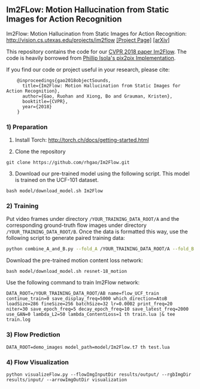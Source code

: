 ## Im2FLow: Motion Hallucination from Static Images for Action Recognition
Im2Flow: Motion Hallucination from Static Images for Action Recognition: http://vision.cs.utexas.edu/projects/im2flow
[[Project Page]](http://vision.cs.utexas.edu/projects/im2flow/)    [[arXiv]](https://arxiv.org/abs/1712.04109)<br/>

This repository contains the code for our [CVPR 2018 paper Im2Flow](http://vision.cs.utexas.edu/projects/im2flow/gao-cvpr2018.pdf). The code is heavily borrowed from [Phillip Isola's pix2pix Implementation](https://github.com/phillipi/pix2pix).

If you find our code or project useful in your research, please cite:

        @inproceedings{gao2018objectSounds,
          title={Im2Flow: Motion Hallucination from Static Images for Action Recognition},
          author={Gao, Ruohan and Xiong, Bo and Grauman, Kristen},
          booktitle={CVPR},
          year={2018}
        }
        
### 1) Preparation
1. Install Torch: http://torch.ch/docs/getting-started.html

2. Clone the repository
  ```Shell
  git clone https://github.com/rhgao/Im2Flow.git
  ```
  
3. Download our pre-trained model using the following script. This model is trained on the UCF-101 dataset.
  ```Shell
  bash model/download_model.sh Im2Flow
  ```
  
### 2) Training
Put video frames under directory `/YOUR_TRAINING_DATA_ROOT/A` and the corresponding ground-truth flow images under directory `/YOUR_TRAINING_DATA_ROOT/B`. 
Once the data is formatted this way, use the following script to generate paired training data:
  ```bash
  python combine_A_and_B.py --fold_A /YOUR_TRAINING_DATA_ROOT/A --fold_B /YOUR_TRAINING_DATA_ROOT/B --fold_AB /YOUR_TRAINING_DATA_ROOT/AB
  ```
Download the pre-trained motion content loss network:
  ```Shell
  bash model/download_model.sh resnet-18_motion
  ```
Use the following command to train Im2Flow network:
  ```
  DATA_ROOT=/YOUR_TRAINING_DATA_ROOT/AB name=flow_UCF_train continue_train=0 save_display_freq=5000 which_direction=AtoB loadSize=286 fineSize=256 batchSize=32 lr=0.0002 print_freq=20 niter=30 save_epoch_freq=5 decay_epoch_freq=10 save_latest_freq=2000 use_GAN=0 lambda_L2=50 lambda_ContentLoss=1 th train.lua |& tee train.log
  ```
  
### 3) Flow Prediction
  ```Shell
  DATA_ROOT=demo_images model_path=model/Im2Flow.t7 th test.lua
  ```
  
### 4) Flow Visualization
  ```Shell
  python visualizeFlow.py --flowImgInputDir results/output/ --rgbImgDir results/input/ --arrowImgOutDir visualization
  ```
